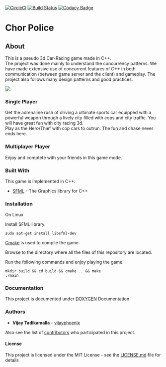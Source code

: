 [![CircleCI](https://circleci.com/gh/IITH-SBJoshi/concurrency-11/tree/master.svg?style=svg&circle-token=fc42038411754d10acd3f32cda550437496725e6)](https://circleci.com/gh/IITH-SBJoshi/concurrency-11/tree/master)
[![Build Status](https://travis-ci.com/IITH-SBJoshi/concurrency-11.svg?token=67qmZmyfex1ST6G5tpZK&branch=master)](https://travis-ci.com/IITH-SBJoshi/concurrency-11)
[![Codacy Badge](https://api.codacy.com/project/badge/Grade/95ef8ecf89714166963cbe3484e37961)](https://www.codacy.com?utm_source=github.com&amp;utm_medium=referral&amp;utm_content=vijayphoenix/Car-racing-game&amp;utm_campaign=Badge_Grade)

# Chor Police 

## About  

This is a pseudo 3d Car-Racing game made in C++. <br>
The project was done mainly to understand the concurrency patterns. We have made extensive use of concurrent features of C++ in both communication (between game server and the client) and gameplay. The project also follows many design patterns and good practices.
 
![](Gameplay.gif)

### Single Player  
Get the adrenaline rush of driving a ultimate sports car equipped with a powerful weapon through a lively city filled with cops and city traffic. You will have great fun with city racing 3d.  
Play as the Hero/Thief with cop cars to outrun. The fun and chase never ends here.  

### Multiplayer Player  
Enjoy and comptete with your friends in this game mode.  

### Built With  

This game is implemented in C++.  
* [SFML](https://www.sfml-dev.org/) - The Graphics library for C++  

### Installation

On Linux  

Install SFML library.  

```
sudo apt-get install libsfml-dev  
```
[Cmake](https://cmake.org/) is used to compile the game. 

Browse to the directory where all the files of this repository are located.  

Run the following commands and enjoy playing the game.  

```
mkdir build && cd build && cmake .. && make  
./main  
```

### Documentation  

This project is documented under  [DOXYGEN](http://www.doxygen.nl/)  Documentation  

### Authors  

* **Vijay Tadikamalla** - [vijayphoenix](https://github.com/vijayphoenix)  

Also see the list of [contributors](https://github.com/vijayphoenix/Car-racing-game/graphs/contributors) who participated in this project.  

#### License  

This project is licensed under the MIT License - see the [LICENSE.md](LICENSE.md) file for details  
